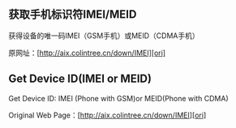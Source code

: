 ## 获取手机标识符IMEI/MEID

获得设备的唯一码IMEI（GSM手机）或MEID（CDMA手机）

原网址：[http://aix.colintree.cn/down/IMEI][ori]



## Get Device ID(IMEI or MEID)
 
Get Device ID: IMEI (Phone with GSM)or MEID(Phone with CDMA)

Original Web Page：[http://aix.colintree.cn/down/IMEI][ori]
  
  
  [ori]: http://aix.colintree.cn/down/IMEI
